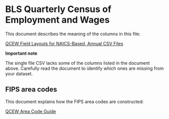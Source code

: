 # BLS Quarterly Census of Employment and Wages

This document describes the meaning of the columns in this file:

[QCEW Field Layouts for NAICS-Based, Annual CSV Files](https://data.bls.gov/cew/doc/layouts/csv_annual_layout.htm)

**Important note**

The single file CSV lacks some of the columns listed in the document above.
Carefully read the document to identify which ones are missing from your
dataset.


## FIPS area codes

This document explains how the FIPS area codes are constructed:

[QCEW Area Code Guide](https://data.bls.gov/cew/doc/titles/area/area_guide.htm)
